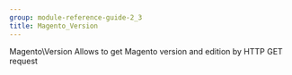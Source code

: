 ```yaml
---
group: module-reference-guide-2_3
title: Magento_Version
---
```


Magento\Version Allows to get Magento version and edition by HTTP GET request



